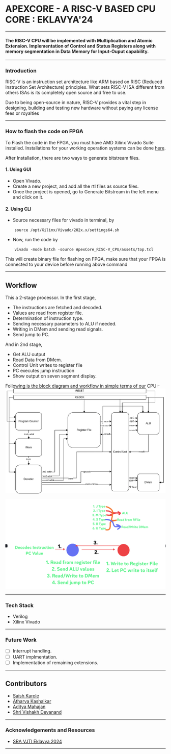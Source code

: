 

# APEXCORE - A RISC-V BASED CPU CORE : EKLAVYA'24
---

#### The RISC-V CPU will be implemented with Multiplication and Atomic Extension. Implementation of Control and Status Registers along with memory segmentation in Data Memory for Input-Ouput capability.

---
### Introduction

RISC-V  is an instruction set architecture like ARM based on RISC (Reduced Instruction Set Architecture) principles. What sets RISC-V ISA different from others ISAs is its completely open source and free to use.

Due to being open-source in nature, RISC-V provides a vital step in designing, building and testing new hardware without paying any license fees or royalties

---
### How to flash the code on FPGA

To Flash the code in the FPGA, you must have AMD Xilinx Vivado Suite installed. Installations for your working operation systems can be done [here](https://www.amd.com/en/products/software/adaptive-socs-and-fpgas/vivado.html).

After Installation, there are two ways to generate bitstream files.

#### 1. Using GUI
 - Open Vivado.
 - Create a new project, and add all the rtl files as source files.
 - Once the project is opened, go to Generate Bitstream in the left menu and click on it.
#### 2. Using CLI
 - Source necessary files for vivado in terminal, by

```
    source /opt/Xilinx/Vivado/202x.x/settings64.sh
```
 - Now, run the code by 

```
    vivado -mode batch -source ApexCore_RISC-V_CPU/assets/top.tcl
```

This will create binary file for flashing on FPGA, make sure that your FPGA is connected to your device before running above command

---
## Workflow
This a 2-stage processor. In the first stage, 
- The instructions are fetched and decoded.
- Values are read from register file.
- Determination of instruction type. 
- Sending necessary parameters to ALU if needed.
- Writing in DMem and sending read signals. 
- Send jump to PC. 

And in 2nd stage,
- Get ALU output
- Read Data from DMem.
- Control Unit writes to register file 
- PC executes jump instruction 
- Show output on seven segment display.

Following is the block diagram and workflow in simple terms of our CPU:-
![image.png](assets/data_flowchat.png)


![image.png](assets/instr_flowchart.png)

---

### Tech Stack

- Verilog
- Xilinx Vivado 
---
### Future Work
- [ ] Interrupt handling.
- [ ] UART implmentation.
- [ ] Implementation of remaining extensions.
---
## Contributors

- [Saish Karole](https://github.com/NachtSpyder04)
- [Atharva Kashalkar](https://github.com/RapidRoger18)
- [Aditya Mahajan](https://github.com/aditya200523)
- [Shri Vishakh Devanand](https://github.com/LOuLOu-THEKing)
  


---
### Acknowledgements and Resources

- [SRA VJTI Eklavya 2024](https://sravjti.in/)
  
  
---